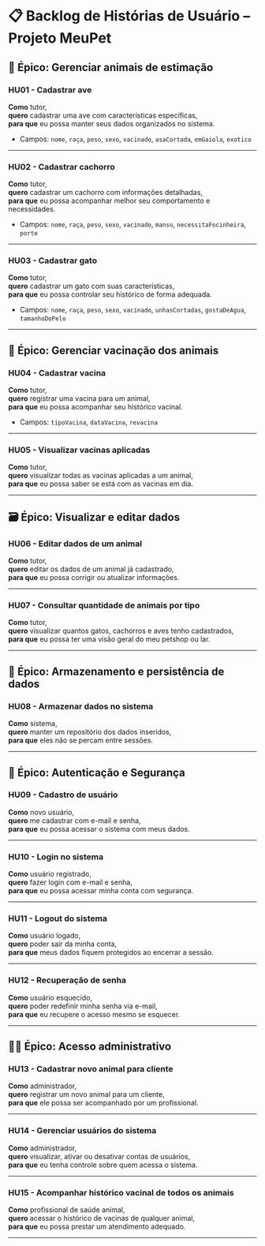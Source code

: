 
# 📋 Backlog de Histórias de Usuário – Projeto MeuPet

## 🐾 Épico: Gerenciar animais de estimação

### HU01 - Cadastrar ave
**Como** tutor,  
**quero** cadastrar uma ave com características específicas,  
**para que** eu possa manter seus dados organizados no sistema.

- Campos: `nome`, `raça`, `peso`, `sexo`, `vacinado`, `asaCortada`, `emGaiola`, `exotico`

---

### HU02 - Cadastrar cachorro
**Como** tutor,  
**quero** cadastrar um cachorro com informações detalhadas,  
**para que** eu possa acompanhar melhor seu comportamento e necessidades.

- Campos: `nome`, `raça`, `peso`, `sexo`, `vacinado`, `manso`, `necessitaFocinheira`, `porte`

---

### HU03 - Cadastrar gato
**Como** tutor,  
**quero** cadastrar um gato com suas características,  
**para que** eu possa controlar seu histórico de forma adequada.

- Campos: `nome`, `raça`, `peso`, `sexo`, `vacinado`, `unhasCortadas`, `gostaDeAgua`, `tamanhoDoPelo`

---

## 💉 Épico: Gerenciar vacinação dos animais

### HU04 - Cadastrar vacina
**Como** tutor,  
**quero** registrar uma vacina para um animal,  
**para que** eu possa acompanhar seu histórico vacinal.

- Campos: `tipoVacina`, `dataVacina`, `revacina`

---

### HU05 - Visualizar vacinas aplicadas
**Como** tutor,  
**quero** visualizar todas as vacinas aplicadas a um animal,  
**para que** eu possa saber se está com as vacinas em dia.

---

## 🗃️ Épico: Visualizar e editar dados

### HU06 - Editar dados de um animal
**Como** tutor,  
**quero** editar os dados de um animal já cadastrado,  
**para que** eu possa corrigir ou atualizar informações.

---

### HU07 - Consultar quantidade de animais por tipo
**Como** tutor,  
**quero** visualizar quantos gatos, cachorros e aves tenho cadastrados,  
**para que** eu possa ter uma visão geral do meu petshop ou lar.

---

## 💾 Épico: Armazenamento e persistência de dados

### HU08 - Armazenar dados no sistema
**Como** sistema,  
**quero** manter um repositório dos dados inseridos,  
**para que** eles não se percam entre sessões.

---
## 👤 Épico: Autenticação e Segurança

### HU09 - Cadastro de usuário
**Como** novo usuário,  
**quero** me cadastrar com e-mail e senha,  
**para que** eu possa acessar o sistema com meus dados.

---

### HU10 - Login no sistema
**Como** usuário registrado,  
**quero** fazer login com e-mail e senha,  
**para que** eu possa acessar minha conta com segurança.


---

### HU11 - Logout do sistema
**Como** usuário logado,  
**quero** poder sair da minha conta,  
**para que** meus dados fiquem protegidos ao encerrar a sessão.

---

### HU12 - Recuperação de senha
**Como** usuário esquecido,  
**quero** poder redefinir minha senha via e-mail,  
**para que** eu recupere o acesso mesmo se esquecer.

---

## 🧑‍⚕️ Épico: Acesso administrativo

### HU13 - Cadastrar novo animal para cliente
**Como** administrador,  
**quero** registrar um novo animal para um cliente,  
**para que** ele possa ser acompanhado por um profissional.

---

### HU14 - Gerenciar usuários do sistema
**Como** administrador,  
**quero** visualizar, ativar ou desativar contas de usuários,  
**para que** eu tenha controle sobre quem acessa o sistema.

---

### HU15 - Acompanhar histórico vacinal de todos os animais
**Como** profissional de saúde animal,  
**quero** acessar o histórico de vacinas de qualquer animal,  
**para que** eu possa prestar um atendimento adequado.

---

